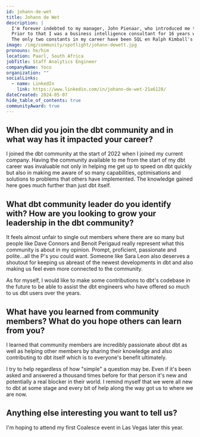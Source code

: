 ```yaml
---
id: johann-de-wet
title: Johann de Wet
description: |
  I'm forever indebted to my manager, John Pienaar, who introduced me to both dbt and it's community when I joined his team as an Analytics Engineer at the start of 2022. I often joke about my career before dbt and after dbt. Our stack includes Fivetran, Segment, Airflow and BigQuery to name a few.
  Prior to that I was a business intelligence consultant for 16 years working at big financial corporates. During this time I've had the opportunity to work in many different roles from front end development to data engineering and data warehouse platform development.
  The only two constants in my career have been SQL en Ralph Kimball's Dimension Modeling methodology...which probably makes me a bit partial to those.
image: /img/community/spotlight/johann-dewett.jpg
pronouns: he/him
location: Paarl, South Africa
jobTitle: Staff Analytics Engineer
companyName: Yoco
organization: ""
socialLinks:
  - name: LinkedIn
    link: https://www.linkedin.com/in/johann-de-wet-21a6128/
dateCreated: 2024-05-07
hide_table_of_contents: true
communityAward: true
---
```


## When did you join the dbt community and in what way has it impacted your career?

I joined the dbt community at the start of 2022 when I joined my current company. Having the community available to me from the start of my dbt career was invaluable not only in helping me get up to speed on dbt quickly but also in making me aware of so many capabilities, optimisations and solutions to problems that others have implemented. The knowledge gained here goes much further than just dbt itself.

## What dbt community leader do you identify with? How are you looking to grow your leadership in the dbt community?

It feels almost unfair to single out members where there are so many but people like Dave Connors and Benoit Perigaud really represent what this community is about in my opinion. Prompt, proficient, passionate and polite...all the P's you could want. Someone like Sara Leon also deserves a shoutout for keeping us abreast of the newest developments in dbt and also making us feel even more connected to the community.

As for myself, I would like to make some contributions to dbt's codebase in the future to be able to assist the dbt engineers who have offered so much to us dbt users over the years.

## What have you learned from community members? What do you hope others can learn from you?

I learned that community members are incredibly passionate about dbt as well as helping other members by sharing their knowledge and also contributing to dbt itself which is to everyone's benefit ultimately.

I try to help regardless of how "simple" a question may be. Even if it's been asked and answered a thousand times before for that person it's new and potentially a real blocker in their world. I remind myself that we were all new to dbt at some stage and every bit of help along the way got us to where we are now.

## Anything else interesting you want to tell us?

I'm hoping to attend my first Coalesce event in Las Vegas later this year.
